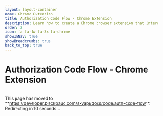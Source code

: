```yaml
---
layout: layout-container
name: Chrome Extension
title: Authorization Code Flow - Chrome Extension
description: Learn how to create a Chrome browser extension that interacts with Google's InboxSDK and SKY API constituent data via the OAuth 2.0 Authorization Code Flow.
order: 2
icon: fa fa-fw fa-3x fa-chrome
showInNav: true
showBreadcrumbs: true
back_to_top: true
---
```



# Authorization Code Flow - Chrome Extension

   <br />
<bb-alert bb-alert-type="warning">This page has moved to **<a href="https://developer.blackbaud.com/skyapi/docs/code/auth-code-flow/">https://developer.blackbaud.com/skyapi/docs/code/auth-code-flow</a>**. Redirecting in 10 seconds...
</bb-alert>
<br /> <br />

<script> var timer = setTimeout(function() { window.location='https://developer.blackbaud.com/skyapi/docs/code/auth-code-flow' }, 10000); </script>